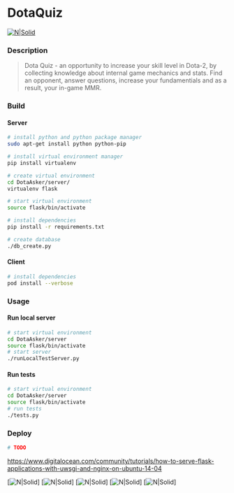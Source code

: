 # DotaQuiz
[![N|Solid](http://i.imgur.com/PRajQSy.png)](https://ibb.co/jbi0TF)

### Description
> Dota Quiz - an opportunity to increase your skill level in Dota-2, by collecting knowledge about internal game mechanics and stats.
Find an opponent, answer questions, increase your fundamentials and as a result, your in-game MMR.

### Build
#### Server
```sh
# install python and python package manager
sudo apt-get install python python-pip

# install virtual environment manager
pip install virtualenv 

# create virtual environment
cd DotaAsker/server/ 
virtualenv flask 

# start virtual environment
source flask/bin/activate

# install dependencies
pip install -r requirements.txt

# create database
./db_create.py
```
#### Client
```sh
# install dependencies
pod install --verbose
```

### Usage
#### Run local server
```sh
# start virtual environment
cd DotaAsker/server
source flask/bin/activate
# start server
./runLocalTestServer.py
```

#### Run tests
```sh
# start virtual environment
cd DotaAsker/server
source flask/bin/activate
# run tests
./tests.py
```

### Deploy
```sh
# TODO
```
https://www.digitalocean.com/community/tutorials/how-to-serve-flask-applications-with-uwsgi-and-nginx-on-ubuntu-14-04

[![N|Solid](https://pp.userapi.com/c637621/v637621025/3fb06/BYHGuUxR7D0.jpg)]
[![N|Solid](https://pp.userapi.com/c637621/v637621025/3fb10/U7e4eBSKY0I.jpg)]
[![N|Solid](https://pp.userapi.com/c637621/v637621025/3fb1a/QZHBS70erMM.jpg)]
[![N|Solid](https://pp.userapi.com/c637621/v637621025/3fb24/WN2h35hjtH4.jpg)]
[![N|Solid](https://pp.userapi.com/c637621/v637621025/4068b/rmvwaM7Y3Ys.jpg)]
